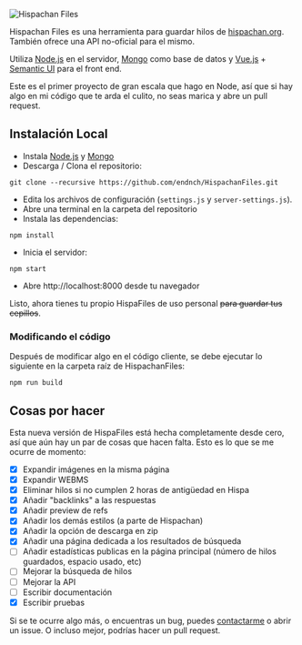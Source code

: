![Hispachan Files](public/images/md_banner.png)


Hispachan Files es una herramienta para guardar hilos de [hispachan.org](https://www.hispachan.org). También ofrece una API no-oficial para el mismo.

Utiliza [Node.js](https://nodejs.org/) en el servidor, [Mongo](https://www.mongodb.com/) como base de datos y [Vue.js](https://www.vuejs.org/) + [Semantic UI](https://semantic-ui.com/) para el front end.

Este es el primer proyecto de gran escala que hago en Node, así que si hay algo en mi código que te arda el culito, no seas marica y abre un pull request.

## Instalación Local

- Instala [Node.js](https://nodejs.org/es/download/) y [Mongo](https://www.mongodb.com/try/download/community)
- Descarga / Clona el repositorio:
```
git clone --recursive https://github.com/endnch/HispachanFiles.git
```
- Edita los archivos de configuración (`settings.js` y `server-settings.js`).
- Abre una terminal en la carpeta del repositorio
- Instala las dependencias:
```
npm install
```
- Inicia el servidor:
```
npm start
```
- Abre http://localhost:8000 desde tu navegador

Listo, ahora tienes tu propio HispaFiles de uso personal <s>para guardar tus cepillos</s>.

### Modificando el código

Después de modificar algo en el código cliente, se debe ejecutar lo siguiente en la carpeta raíz de HispachanFiles:
```
npm run build
```

## Cosas por hacer

Esta nueva versión de HispaFiles está hecha completamente desde cero, así que aún hay un par de cosas que hacen falta. Esto es lo que se me ocurre de momento:

 - [x] Expandir imágenes en la misma página
 - [x] Expandir WEBMS
 - [x] Eliminar hilos si no cumplen 2 horas de antigüedad en Hispa
 - [x] Añadir "backlinks" a las respuestas
 - [x] Añadir preview de refs
 - [x] Añadir los demás estilos (a parte de Hispachan)
 - [x] Añadir la opción de descarga en zip
 - [x] Añadir una página dedicada a los resultados de búsqueda
 - [ ] Añadir estadísticas publicas en la página principal (número de hilos guardados, espacio usado, etc)
 - [ ] Mejorar la búsqueda de hilos
 - [ ] Mejorar la API
 - [ ] Escribir documentación
 - [x] Escribir pruebas

Si se te ocurre algo más, o encuentras un bug, puedes [contactarme](mailto:hispafiles@cock.li) o abrir un issue. O incluso mejor, podrías hacer un pull request.
